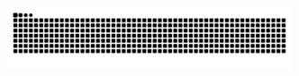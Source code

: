 </div>
  
##
  
  ![Snake animation](https://github.com/Leyazita/Leyazita/blob/output/github-contribution-grid-snake.svg)
 
</div>
